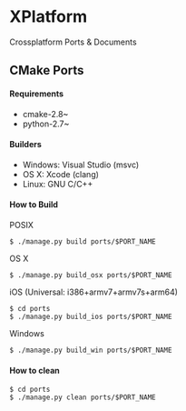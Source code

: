 XPlatform
=========

Crossplatform Ports & Documents

CMake Ports
-----------

#### Requirements

* cmake-2.8~
* python-2.7~

#### Builders

* Windows: Visual Studio (msvc)
* OS X: Xcode (clang)
* Linux: GNU C/C++

#### How to Build 

POSIX

    $ ./manage.py build ports/$PORT_NAME

OS X

    $ ./manage.py build_osx ports/$PORT_NAME

iOS (Universal: i386+armv7+armv7s+arm64)

    $ cd ports
    $ ./manage.py build_ios ports/$PORT_NAME

Windows

    $ ./manage.py build_win ports/$PORT_NAME

#### How to clean

    $ cd ports
    $ ./manage.py clean ports/$PORT_NAME


